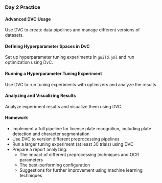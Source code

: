 ### Day 2 Practice

#### Advanced DVC Usage

Use DVC to create data pipelines and manage different versions of datasets.

#### Defining Hyperparameter Spaces in DvC

Set up hyperparameter tuning experiments in `guild.yml` and run optimization using DvC.

#### Running a Hyperparameter Tuning Experiment

Use DVC to run tuning experiments with optimizers and analyze the results.

#### Analyzing and Visualizing Results

Analyze experiment results and visualize them using DVC.

#### Homework

- Implement a full pipeline for license plate recognition, including plate detection and character segmentation
- Use DVC to version different preprocessing pipelines
- Run a larger tuning experiment (at least 30 trials) using DVC
- Prepare a report analyzing:
  - The impact of different preprocessing techniques and OCR parameters
  - The best-performing configuration
  - Suggestions for further improvement using machine learning techniques
